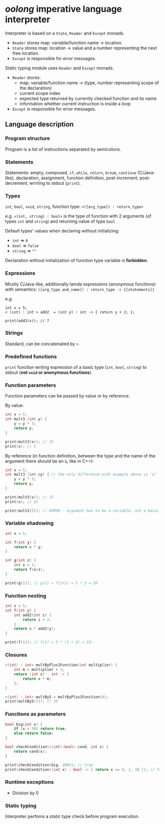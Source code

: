 # *oolong* imperative language interpreter
Interpreter is based on a `State`, `Reader` and `Except` monads.
- `Reader` stores map: variable/function name ->  location.
- `State` stores  map: location -> value and a number representing the next free location.
- `Except` is responsible for error messages.

Static typing module uses `Reader` and `Except` monads.
- `Reader` stores:
     - map: variable/function name -> (type, number representing scope of the declaration) 
     - current scope index
     - expected type returned by currently checked function and its name
     - information whether current instruction is inside a loop
- `Except` is responsible for error messages.

## Language description
### Program structure
Program is a list of instructions separated by semicolons.

### Statements
Statements: empty, composed, `if`, `while`, `return`, `break`, `continue` (C/Java-like), declaration, assignment, function definition, post-increment, post-decrement, wrirting to stdout (`print`).

### Types
`int`, `bool`, `void`, `string`, function type: `<([arg_type]) : return_type>`

e.g. `<(int, string) : bool>` is the type of function with 2 arguments (of types `int` and `string`) and returning value of type `bool`

Default types' values when declaring without initializing:
+ `int` => `0`
+ `bool` => `false`
+ `string` => `""`

Declaration without initialization of function type variable is __forbidden__.

### Expressions
Mostly C/Java-like, additionally lamda expressions (anonymous functions) with semantics:
`([arg_type_and_name]) : return_type -> {[statements]}`

e.g.
```
int x = 5;
< (int) : int > add2  = (int y) : int -> { return y + 2; };

print(add2(x)); // 7
```

### Strings
Standard, can be concatenated by `+`.

### Predefined functions
`print` function writing expression of a basic type (`int`, `bool`, `string`) to stdout (__not `void` or anonymous functions__).

### Function parameters
Function parameters can be passed by value or by reference.

By value:
```c
int x = 5;
int mult3 (int y) {
    y = y * 3;
    return y;
}

print(mult3(x)); // 15
print(x); // 5
```

By reference (in function definition, between the type and the name of the argument there should be an `&`, like in C++):
```c
int x = 5;
int mult3 (int &y) { // the only difference with example above is '&'
    y = y * 3;
    return y;
}

print(mult3(x)); // 15
print(x); // 15

print(mult3(5)); // ERROR - argument has to be a variable, not a basic type
```

### Variable shadowing
```c
int x = 5;

int f(int y) {
    return x * y;
}

int g(int z) {
    int x = 1;
    return f(x+z);
}

print(g(1)); // g(1) = f(1+1) = 5 * 2 = 10
```

### Function nesting
```c
int x = 5;
int f(int y) {
    int add2(int z) {
        return z + 2;
    }
    return x * add2(y);
}

print(f(1)); // f(1) = 5 * (1 + 2) = 15; 
```

### Closures
```c
<(int) : int> multByPlus1Function(int multiplier) {
    int m = multiplier + 1;
    return (int x) : int -> {
        return x * m;
    };
}

<(int) : int> multBy5 = multByPlus1Function(4);
print(multBy5(7)); // 35
```

### Functions as parameters
```c
bool big(int x) {
    if (x > 50) return true;
    else return false;
}

bool checkCondition(<(int):bool> cond, int x) {
    return cond(x);
}

print(checkCondition(big, 100)); // true
print(checkCondition((int x) : bool -> { return x == 5; }, 10 )); // false
```

### Runtime exceptions
- Division by 0

### Static typing
Interpreter perfoms a static type check before program execution.

